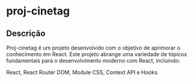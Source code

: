 # proj-cinetag

## Descrição

Proj-cinetag é um projeto desenvolvido com o objetivo de aprimorar o conhecimento em React. Este projeto abrange uma variedade de tópicos fundamentais para o desenvolvimento moderno com React, incluindo:

React, React Router DOM, Module CSS, Context API e Hooks.
